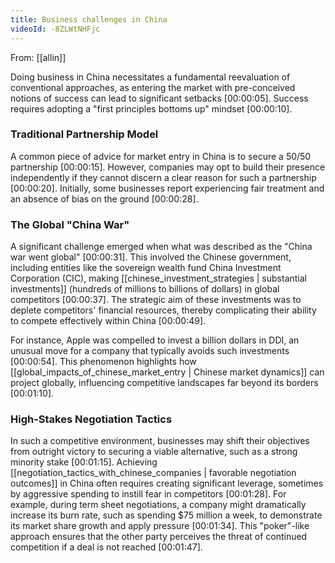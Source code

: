 ```yaml
---
title: Business challenges in China
videoId: -8ZLWtNHFjc
---
```


From: [[allin]] <br/> 

Doing business in China necessitates a fundamental reevaluation of conventional approaches, as entering the market with pre-conceived notions of success can lead to significant setbacks <a class="yt-timestamp" data-t="00:00:05">[00:00:05]</a>. Success requires adopting a "first principles bottoms up" mindset <a class="yt-timestamp" data-t="00:00:10">[00:00:10]</a>.

### Traditional Partnership Model

A common piece of advice for market entry in China is to secure a 50/50 partnership <a class="yt-timestamp" data-t="00:00:15">[00:00:15]</a>. However, companies may opt to build their presence independently if they cannot discern a clear reason for such a partnership <a class="yt-timestamp" data-t="00:00:20">[00:00:20]</a>. Initially, some businesses report experiencing fair treatment and an absence of bias on the ground <a class="yt-timestamp" data-t="00:00:28">[00:00:28]</a>.

### The Global "China War"

A significant challenge emerged when what was described as the "China war went global" <a class="yt-timestamp" data-t="00:00:31">[00:00:31]</a>. This involved the Chinese government, including entities like the sovereign wealth fund China Investment Corporation (CIC), making [[chinese_investment_strategies | substantial investments]] (hundreds of millions to billions of dollars) in global competitors <a class="yt-timestamp" data-t="00:00:37">[00:00:37]</a>. The strategic aim of these investments was to deplete competitors' financial resources, thereby complicating their ability to compete effectively within China <a class="yt-timestamp" data-t="00:00:49">[00:00:49]</a>.

For instance, Apple was compelled to invest a billion dollars in DDI, an unusual move for a company that typically avoids such investments <a class="yt-timestamp" data-t="00:00:54">[00:00:54]</a>. This phenomenon highlights how [[global_impacts_of_chinese_market_entry | Chinese market dynamics]] can project globally, influencing competitive landscapes far beyond its borders <a class="yt-timestamp" data-t="00:01:10">[00:01:10]</a>.

### High-Stakes Negotiation Tactics

In such a competitive environment, businesses may shift their objectives from outright victory to securing a viable alternative, such as a strong minority stake <a class="yt-timestamp" data-t="00:01:15">[00:01:15]</a>. Achieving [[negotiation_tactics_with_chinese_companies | favorable negotiation outcomes]] in China often requires creating significant leverage, sometimes by aggressive spending to instill fear in competitors <a class="yt-timestamp" data-t="00:01:28">[00:01:28]</a>. For example, during term sheet negotiations, a company might dramatically increase its burn rate, such as spending $75 million a week, to demonstrate its market share growth and apply pressure <a class="yt-timestamp" data-t="00:01:34">[00:01:34]</a>. This "poker"-like approach ensures that the other party perceives the threat of continued competition if a deal is not reached <a class="yt-timestamp" data-t="00:01:47">[00:01:47]</a>.